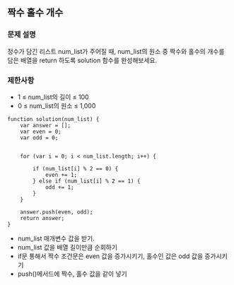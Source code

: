 ## 짝수 홀수 개수

### 문제 설명
정수가 담긴 리스트 num_list가 주어질 때, num_list의 원소 중 짝수와 홀수의 개수를 담은 배열을 return 하도록 solution 함수를 완성해보세요.

### 제한사항
+ 1 ≤ num_list의 길이 ≤ 100
+ 0 ≤ num_list의 원소 ≤ 1,000

```
function solution(num_list) {
    var answer = [];
    var even = 0;
    var odd = 0;
    
    
    for (var i = 0; i < num_list.length; i++) {
         
        if (num_list[i] % 2 == 0) {
            even += 1;
        } else if (num_list[i] % 2 == 1) {
            odd += 1;
        }
    }
    
    answer.push(even, odd);
    return answer;
}
```
+ num_list 매개변수 값을 받기.
+ num_list 값을 배열 길이만큼 순회하기
+ if문 통해서 짝수 조건문은 even 값을 증가시키기, 홀수인 값은 odd 값을 증가시키기
+ push()메서드에 짝수, 홀수 값을 같이 넣기
